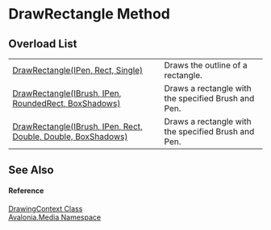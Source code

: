 # DrawRectangle Method


## Overload List
<table>
<tr>
<td><a href="M_Avalonia_Media_DrawingContext_DrawRectangle_2">DrawRectangle(IPen, Rect, Single)</a></td>
<td>Draws the outline of a rectangle.</td>
</tr>
<tr>
<td><a href="M_Avalonia_Media_DrawingContext_DrawRectangle_1">DrawRectangle(IBrush, IPen, RoundedRect, BoxShadows)</a></td>
<td>Draws a rectangle with the specified Brush and Pen.</td>
</tr>
<tr>
<td><a href="M_Avalonia_Media_DrawingContext_DrawRectangle">DrawRectangle(IBrush, IPen, Rect, Double, Double, BoxShadows)</a></td>
<td>Draws a rectangle with the specified Brush and Pen.</td>
</tr>
</table>

## See Also


#### Reference
<a href="T_Avalonia_Media_DrawingContext">DrawingContext Class</a>  
<a href="N_Avalonia_Media">Avalonia.Media Namespace</a>  

